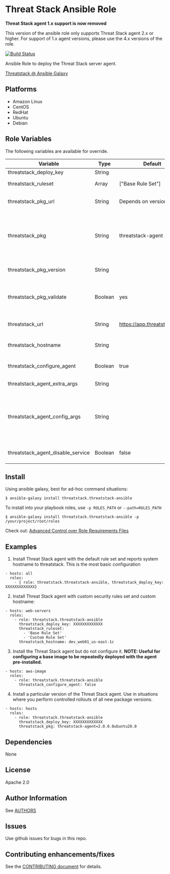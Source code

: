 Threat Stack Ansible Role
=========

>>>
**Threat Stack agent 1.x support is now removed**

This version of the ansible role only supports Threat Stack agent 2.x or higher. For support of 1.x agent versions, please use the 4.x versions of the role.
>>>

[![Build Status](https://travis-ci.org/threatstack/threatstack-ansible.svg?branch=master)][travis]

[travis]: https://travis-ci.org/threatstack/threatstack-ansible

Ansible Role to deploy the Threat Stack server agent.

[Threatstack @ Ansible Galaxy](https://galaxy.ansible.com/threatstack/threatstack-ansible/)

Platforms
---------

* Amazon Linux
* CentOS
* RedHat
* Ubuntu
* Debian

Role Variables
--------------
The following variables are available for override.

| Variable                          | Type    | Default                     | Required  | Description                                                                                                                                       |
|-----------------------------------|---------|-----------------------------|-----------|---------------------------------------------------------------------------------------------------------------------------------------------------|
| threatstack_deploy_key            | String  |                             | Yes       | Your TS deploy key.                                                                                                                 |
| threatstack_ruleset               | Array   | ["Base Rule Set"]           |           | Array of rulesets to apply to hosts.                                                                                                              |
| threatstack_pkg_url               | String  | Depends on version          |           | Location of package repo. Only change if you mirror your own.                                                                                     |
| threatstack_pkg                   | String  | threatstack-agent           |           | Name of package. Specify package version using `"threatstack-agent=X.Y.Z"` (Debian/Ubuntu) or `"threatstack-agent-X.Y.Z"` (RedHat/CentOS/Amazon). |
| threatstack_pkg_version           | String  |                             |           | If defined, pins specific threatstack package version
| threatstack_pkg_validate      | Boolean | yes                         |           | Should packages be validated? We default to yes, but if you repackage anything you may need to change this.                                       |
| threatstack_url                   | String  | https://app.threatstack.com |           | The URL endpoint for Threat Stack. This should not change.                                                                                        |
| threatstack_hostname              | String  |                             |           | The display hostname in the Threat Stack UI. Defaults to hostname.                                                                                |
| threatstack_configure_agent       | Boolean | true                        |           | Set to false to not configure the host, just install the package.                                                                                 |
| threatstack_agent_extra_args      | String  |                             |           | Pass optional arguments during agent registration.                                                                                                |
| threatstack_agent_config_args     | String  |                             |           | Pass optional configuration arguments after agent registration. Must include `--set` before each argument in the setting. (Ex. `--set log.level debug --set foo bar`)                                                                                   |
| threatstack_agent_disable_service | Boolean  | false                       |           | Make sure agent service is disabled and not running after installation                                                                         |

Install
----------------
Using ansible galaxy, best for ad-hoc command situations:

    $ ansible-galaxy install threatstack.threatstack-ansible

To install into your playbook roles, use `-p ROLES_PATH` or `--path=ROLES_PATH`

    $ ansible-galaxy install threatstack.threatstack-ansible -p /your/project/root/roles

Check out: [Advanced Control over Role Requirements Files](http://docs.ansible.com/galaxy.html#advanced-control-over-role-requirements-files)


Examples
----------------
1) Install Threat Stack agent with the default rule set and reports system hostname to threatstack. This is the most basic configuration
```
- hosts: all
  roles:
    - { role: threatstack.threatstack-ansible, threatstack_deploy_key: XXXXXXXXXXXXX}
```

2) Install Threat Stack agent with custom security rules set and custom hostname:
```
- hosts: web-servers
  roles:
    - role: threatstack.threatstack-ansible
      threatstack_deploy_key: XXXXXXXXXXXXX
      threatstack_ruleset: 
        - 'Base Rule Set'
        - 'Custom Rule Set'
      threatstack_hostname: dev_web01_us-east-1c
```

3) Install the Threat Stack agent but do not configure it.  __NOTE: Useful for configuring a base image to be repeatedly deployed with the agent pre-installed.__
```
- hosts: aws-image
  roles:
    - role: threatstack.threatstack-ansible
      threatstack_configure_agent: false
```

4) Install a particular version of the Threat Stack agent.  Use in situations where you perform controlled rollouts of all new package versions.
```
- hosts: hosts
  roles:
    - role: threatstack.threatstack-ansible
      threatstack_deploy_key: XXXXXXXXXXXXX
      threatstack_pkg: threatstack-agent=2.0.0.0ubuntu20.0
```

Dependencies
------------

None

License
-------

Apache 2.0

Author Information
------------------
See [AUTHORS](./AUTHORS.md)

Issues
------
Use github issues for bugs in this repo.

Contributing enhancements/fixes
-------------------------------
See the [CONTRIBUTING document](CONTRIBUTING.md) for details.

